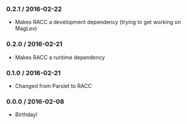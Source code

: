 ### 0.2.1 / 2016-02-22

* Makes RACC a development dependency (trying to get working on MagLev)

### 0.2.0 / 2016-02-21

* Makes RACC a runtime dependency

### 0.1.0 / 2016-02-21

* Changed from Parslet to RACC

### 0.0.0 / 2016-02-08

* Birthday!
